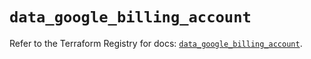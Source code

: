 # `data_google_billing_account`

Refer to the Terraform Registry for docs: [`data_google_billing_account`](https://registry.terraform.io/providers/hashicorp/google/6.13.0/docs/data-sources/billing_account).
